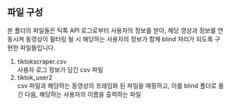 ## 파일 구성
본 폴더의 파일들은 틱톡 API 로그로부터 사용자의 정보를 받아, 해당 영상과 정보를 연동시켜 동영상이 필터링 될 시 해당하는 사용자의 정보가 함께 blind 처리가 되도록 구현한 파일들입니다.     

1) tiktokscraper.csv   
사용자 로그 정보가 담긴 csv 파일   
2) tiktok_user2     
csv 파일과 해당하는 동영상의 프레임화 된 파일을 매핑하고, 이를 blind 폴더로 옮긴 다음, 해당하는 사용자의 이름을 출력하는 파일   